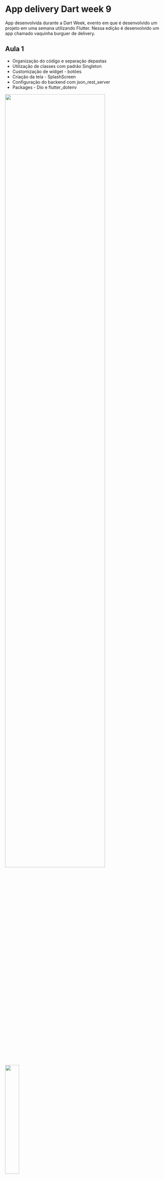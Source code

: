 # App delivery Dart week 9

App desenvolvida durante a Dart Week, evento em que é desenvolvido um projeto em uma semana utilizando Flutter.
Nessa edição é desenvolvido um app chamado vaquinha burguer de delivery.

## Aula 1
- Organização do código e separação depastas
- Utilização de classes com padrão Singleton
- Customização de widget - botões
- Criação da tela - SplashScreen
- Configuração do backend com json_rest_server
- Packages - Dio e flutter_dotenv


<p><img width="80%" src="https://github.com/giseletoledo/dw9_delivery_api/blob/master/postman_produtos.png"/></p>
<p><img width="30%" src="https://github.com/giseletoledo/dw9_delivery_api/blob/master/Screenshot_1675303556.png"/></p>
Detalhes sobre as aulas.



## Aula 2
- Criação do Model e repository - produtos (endpoint)
- Utilização de SOLID na criação de interfaces
- Serialização de JSON
- Gerenciamento de estados com Provider e Multiprovider em arqquivo separado
- AppBar customizada
- Formatação de valor monetário - package intl 
- Estruturando com Bloc - packages bloc flutter_bloc e equatable
- Loader customizado com o package loader animation widget e snackbar
- Adiciona dev dependencies - build_runner e match_generator para controlar o carregamento do loader
- Uso de herança e mixin com a classe BaseState

<p><img width="30%" src="https://github.com/giseletoledo/dw9_delivery_api/blob/master/Screenshot_1675437441.png"/>
<img width="30%" src="https://github.com/giseletoledo/dw9_delivery_api/blob/master/vakinha_burguer.gif"/>
<img width="30%" src="https://github.com/giseletoledo/dw9_delivery_api/blob/master/erro_snackbar.gif"/>
</p>

## Aula 2

- Tela de detalhes do produto
- Package auto_size_text
- Widget botão de adicionar e remover produtos


